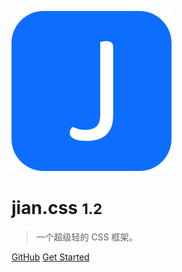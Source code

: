 <!-- _coverpage.md -->

![logo](_media/icon.svg)

# jian.css <small>1.2</small>

> 一个超级轻的 CSS 框架。

<!--- 超级轻量
- 高兼容性
- 效果出众-->

[GitHub](https://github.com/jian-css/jian.css)
[Get Started](/#jiancss)
